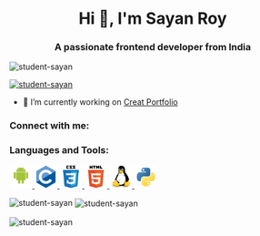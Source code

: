 <h1 align="center">Hi 👋, I'm Sayan Roy</h1>
<h3 align="center">A passionate frontend developer from India</h3>

<p align="left"> <img src="https://komarev.com/ghpvc/?username=student-sayan&label=Profile%20views&color=0e75b6&style=flat" alt="student-sayan" /> </p>

<p align="left"> <a href="https://github.com/ryo-ma/github-profile-trophy"><img src="https://github-profile-trophy.vercel.app/?username=student-sayan" alt="student-sayan" /></a> </p>

- 🔭 I’m currently working on [Creat Portfolio](https://roysayan.netlify.app)

<h3 align="left">Connect with me:</h3>
<p align="left">
</p>

<h3 align="left">Languages and Tools:</h3>
<p align="left"> <a href="https://developer.android.com" target="_blank" rel="noreferrer"> <img src="https://raw.githubusercontent.com/devicons/devicon/master/icons/android/android-original-wordmark.svg" alt="android" width="40" height="40"/> </a> <a href="https://www.cprogramming.com/" target="_blank" rel="noreferrer"> <img src="https://raw.githubusercontent.com/devicons/devicon/master/icons/c/c-original.svg" alt="c" width="40" height="40"/> </a> <a href="https://www.w3schools.com/css/" target="_blank" rel="noreferrer"> <img src="https://raw.githubusercontent.com/devicons/devicon/master/icons/css3/css3-original-wordmark.svg" alt="css3" width="40" height="40"/> </a> <a href="https://www.w3.org/html/" target="_blank" rel="noreferrer"> <img src="https://raw.githubusercontent.com/devicons/devicon/master/icons/html5/html5-original-wordmark.svg" alt="html5" width="40" height="40"/> </a> <a href="https://www.linux.org/" target="_blank" rel="noreferrer"> <img src="https://raw.githubusercontent.com/devicons/devicon/master/icons/linux/linux-original.svg" alt="linux" width="40" height="40"/> </a> <a href="https://www.python.org" target="_blank" rel="noreferrer"> <img src="https://raw.githubusercontent.com/devicons/devicon/master/icons/python/python-original.svg" alt="python" width="40" height="40"/> </a> </p>

<p><img align="left" src="https://github-readme-stats.vercel.app/api/top-langs?username=student-sayan&show_icons=true&locale=en&layout=compact" alt="student-sayan" /></p>

<p>&nbsp;<img align="center" src="https://github-readme-stats.vercel.app/api?username=student-sayan&show_icons=true&locale=en" alt="student-sayan" /></p>

<p><img align="center" src="https://github-readme-streak-stats.herokuapp.com/?user=student-sayan&" alt="student-sayan" /></p>
